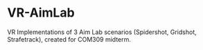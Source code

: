# VR-AimLab
VR Implementations of 3 Aim Lab scenarios (Spidershot, Gridshot, Strafetrack), created for COM309 midterm.
